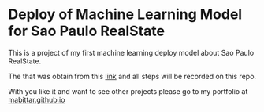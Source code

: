 # Deploy of Machine Learning Model for Sao Paulo RealState 

This is a project of my first machine learning deploy model about Sao Paulo RealState.

The that was obtain from this [link](https://www.kaggle.com/argonalyst/sao-paulo-real-estate-sale-rent-april-2019) and all steps will be recorded on this repo.

With you like it and want to see other projects please go to my portfolio at [mabittar.github.io](https://mabittar.github.io/)


